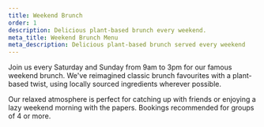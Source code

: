 ```yaml
---
title: Weekend Brunch
order: 1
description: Delicious plant-based brunch every weekend.
meta_title: Weekend Brunch Menu
meta_description: Delicious plant-based brunch served every weekend
---
```

Join us every Saturday and Sunday from 9am to 3pm for our famous weekend brunch. We've reimagined classic brunch favourites with a plant-based twist, using locally sourced ingredients wherever possible.

Our relaxed atmosphere is perfect for catching up with friends or enjoying a lazy weekend morning with the papers. Bookings recommended for groups of 4 or more.